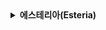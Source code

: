 <details> 
<summary> <strong>에스테리아(Esteria)</strong> </summary>
<div markdown="1">
## 1. GDD
## 2. 레벨디자인
## 3. 세계관
### 3.1. 세계관
### 3.2. 세력
### 3.3. 주요 인물
### 3.4. 갈등 구조
## 4. 스토리&시나리오
### 4.1. 메인 스토리
### 4.2. 튜토리얼 시나리오
### 4.3. 튜토리얼 스토리 보드

## 5. 설정
### 5.1. 캐릭터 설정
### 5.2. 아이템 설정
### 5.3. 스킬 설정
### 5.4. 몬스터 설정
### 5.5. 배경 설정
</div>
</details>
